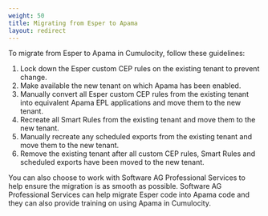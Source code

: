 ```yaml
---
weight: 50
title: Migrating from Esper to Apama
layout: redirect
---
```

To migrate from Esper to Apama in Cumulocity, follow these guidelines:

1. Lock down the Esper custom CEP rules on the existing tenant to prevent change.
2. Make available the new tenant on which Apama has been enabled.
3. Manually convert all Esper custom CEP rules from the existing tenant into equivalent Apama EPL applications and move them to the new tenant.
4. Recreate all Smart Rules from the existing tenant and move them to the new tenant.
5. Manually recreate any scheduled exports from the existing tenant and move them to the new tenant.
6. Remove the existing tenant after all custom CEP rules, Smart Rules and scheduled exports have been moved to the new tenant.

You can also choose to work with Software AG Professional Services to help ensure the migration is as smooth as possible. Software AG Professional Services can help migrate Esper code into Apama code and they can also provide training on using Apama in Cumulocity.